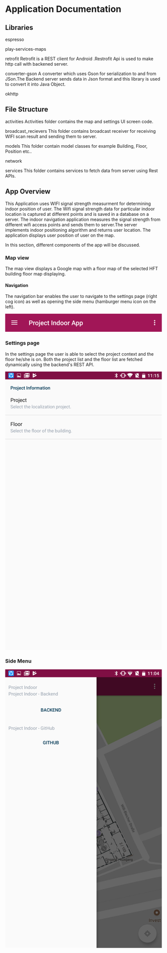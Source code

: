 # Application Documentation

## Libraries
espresso

play-services-maps

retrofit
Retrofit is a REST client for Android .Restrofit Api is used to make http call with backened server.

converter-gson
A converter which uses  Gson for serialization to and from JSon.The Backend server sends data in
Json format and this library is used to convert it into Java Object.

okhttp


## File Structure
activities
Activities folder contains the map and settings UI screen code.

broadcast_recievers
This folder contains broadcast receiver for receiving WIFI scan result and sending them to server.

models
This folder contain model classes for example Building, Floor, Position etc..

network

services
This folder contains services to fetch data from server using Rest APIs.


## App Overview
This Application uses WIFI signal strength measurment for determining indoor position of user.
The Wifi signal strength data for particular indoor location is captured at different points
and is saved in a database on a server. The indoor navigation application measures the signal strength
from different wifi access points and sends them to server.The server implements indoor positioning
algorithm and returns user location. The application displays user position of user on the map.


In this section, different components of the app will be discussed.

### Map view

The map view displays a Google map with a floor map of the selected HFT building floor map displaying.

#### Navigation

The navigation bar enables the user to navigate to the settings page (right cog icon) as well as opening the side menu (hamburger menu icon on the left).

![Navigation bar](images/navigation_bar.png)

### Settings page

In the settings page the user is able to select the project context and the floor he/she is on. Both the project list and the floor list are fetched dynamically using the backend's REST API.

![Settings page](images/settings.png)

### Side Menu



![Side menu](images/side_menu.png)
